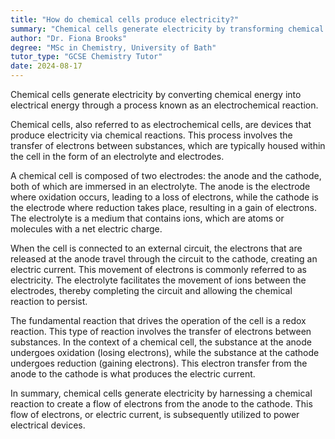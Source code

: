 ```yaml
---
title: "How do chemical cells produce electricity?"
summary: "Chemical cells generate electricity by transforming chemical energy into electrical energy via electrochemical reactions."
author: "Dr. Fiona Brooks"
degree: "MSc in Chemistry, University of Bath"
tutor_type: "GCSE Chemistry Tutor"
date: 2024-08-17
---
```


Chemical cells generate electricity by converting chemical energy into electrical energy through a process known as an electrochemical reaction.

Chemical cells, also referred to as electrochemical cells, are devices that produce electricity via chemical reactions. This process involves the transfer of electrons between substances, which are typically housed within the cell in the form of an electrolyte and electrodes.

A chemical cell is composed of two electrodes: the anode and the cathode, both of which are immersed in an electrolyte. The anode is the electrode where oxidation occurs, leading to a loss of electrons, while the cathode is the electrode where reduction takes place, resulting in a gain of electrons. The electrolyte is a medium that contains ions, which are atoms or molecules with a net electric charge.

When the cell is connected to an external circuit, the electrons that are released at the anode travel through the circuit to the cathode, creating an electric current. This movement of electrons is commonly referred to as electricity. The electrolyte facilitates the movement of ions between the electrodes, thereby completing the circuit and allowing the chemical reaction to persist.

The fundamental reaction that drives the operation of the cell is a redox reaction. This type of reaction involves the transfer of electrons between substances. In the context of a chemical cell, the substance at the anode undergoes oxidation (losing electrons), while the substance at the cathode undergoes reduction (gaining electrons). This electron transfer from the anode to the cathode is what produces the electric current.

In summary, chemical cells generate electricity by harnessing a chemical reaction to create a flow of electrons from the anode to the cathode. This flow of electrons, or electric current, is subsequently utilized to power electrical devices.
    